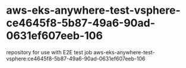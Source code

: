 # aws-eks-anywhere-test-vsphere-ce4645f8-5b87-49a6-90ad-0631ef607eeb-106
repository for use with E2E test job aws-eks-anywhere-test-vsphere:ce4645f8-5b87-49a6-90ad-0631ef607eeb-106
